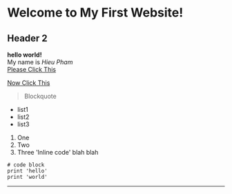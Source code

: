 # Welcome to My First Website! <br>
## Header 2

**hello world!** <br>
My name is *Hieu Pham* <br>
[Please Click This](https://drive.google.com/file/d/1Zn_rc64Q5OETLAZwKqm_A4zz0duQNuHW/view?usp=sharing) <br>

[Now Click This](http://i.imgur.com/jl8WoEc.jpg) <br>
>Blockquote <br>
* list1
* list2
* list3
1. One
2. Two
3. Three
'Inline code' blah blah<br>

```
# code block
print 'hello'
print 'world'
```

---
